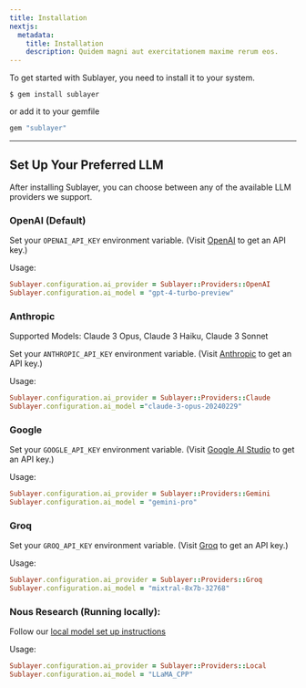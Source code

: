 ```yaml
---
title: Installation
nextjs:
  metadata:
    title: Installation
    description: Quidem magni aut exercitationem maxime rerum eos.
---
```


To get started with Sublayer, you need to install it to your system.

```shell
$ gem install sublayer
```

or add it to your gemfile

```ruby
gem "sublayer"
```

---

## Set Up Your Preferred LLM

After installing Sublayer, you can choose between any of the available LLM
providers we support.

### OpenAI (Default)

Set your `OPENAI_API_KEY` environment variable. (Visit [OpenAI](https://openai.com/product) to get an API key.)

Usage:

```ruby
Sublayer.configuration.ai_provider = Sublayer::Providers::OpenAI
Sublayer.configuration.ai_model = "gpt-4-turbo-preview"
```

### Anthropic

Supported Models: Claude 3 Opus, Claude 3 Haiku, Claude 3 Sonnet

Set your `ANTHROPIC_API_KEY` environment variable. (Visit [Anthropic](https://anthropic.com/) to get an API key.)

Usage:

```ruby
Sublayer.configuration.ai_provider = Sublayer::Providers::Claude
Sublayer.configuration.ai_model ="claude-3-opus-20240229"
```

### Google

Set your `GOOGLE_API_KEY` environment variable. (Visit [Google AI Studio](https://ai.google.dev/) to get an API key.)

Usage:

```ruby
Sublayer.configuration.ai_provider = Sublayer::Providers::Gemini
Sublayer.configuration.ai_model = "gemini-pro"
```

### Groq

Set your `GROQ_API_KEY` environment variable. (Visit [Groq](https://console.groq.com/) to get an API key.)

Usage:

```ruby
Sublayer.configuration.ai_provider = Sublayer::Providers::Groq
Sublayer.configuration.ai_model = "mixtral-8x7b-32768"
```

### Nous Research (Running locally):

Follow our [local model set up instructions]('/docs/guides/running-local-models')

Usage:

```ruby
Sublayer.configuration.ai_provider = Sublayer::Providers::Local
Sublayer.configuration.ai_model = "LLaMA_CPP"
```
